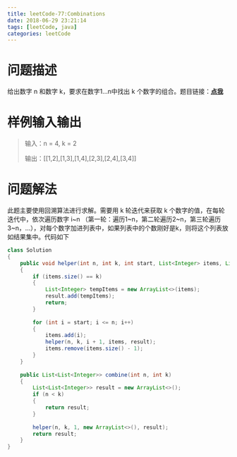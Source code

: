 ```yaml
---
title: leetCode-77:Combinations
date: 2018-06-29 23:21:14
tags: [leetCode, java]
categories: leetCode
---
```


# 问题描述

给出数字 n 和数字 k，要求在数字1...n中找出 k 个数字的组合。题目链接：**[点我](https://leetcode.com/problems/combinations/description/)**

<!-- more -->

# 样例输入输出

> 输入：n = 4, k = 2
>
> 输出：[[1,2],[1,3],[1,4],[2,3],[2,4],[3,4]]

# 问题解法

此题主要使用回溯算法进行求解。需要用 k 轮迭代来获取 k 个数字的值，在每轮迭代中，依次遍历数字 i~n （第一轮：遍历1~n，第二轮遍历2~n，第三轮遍历3~n，...），对每个数字加进列表中，如果列表中的个数刚好是k，则将这个列表放如结果集中。代码如下

```java
class Solution 
{
    public void helper(int n, int k, int start, List<Integer> items, List<List<Integer>> result)
    {
        if (items.size() == k)
        {
            List<Integer> tempItems = new ArrayList<>(items);
            result.add(tempItems);
            return;
        }
        
        for (int i = start; i <= n; i++)
        {
            items.add(i);
            helper(n, k, i + 1, items, result);
            items.remove(items.size() - 1);
        }
    }
    
    public List<List<Integer>> combine(int n, int k) 
    {
        List<List<Integer>> result = new ArrayList<>();
        if (n < k)
        {
            return result;
        }
        
        helper(n, k, 1, new ArrayList<>(), result);
        return result;
    }
}
```

